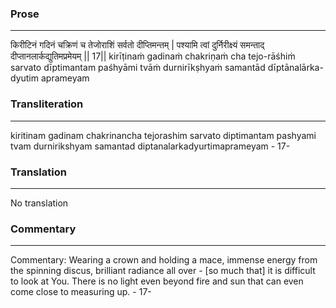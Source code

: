 ### Prose 
 --- 
किरीटिनं गदिनं चक्रिणं च
तेजोराशिं सर्वतो दीप्तिमन्तम् |
पश्यामि त्वां दुर्निरीक्ष्यं समन्ताद्
दीप्तानलार्कद्युतिमप्रमेयम् || 17||
kirīṭinaṁ gadinaṁ chakriṇaṁ cha
tejo-rāśhiṁ sarvato dīptimantam
paśhyāmi tvāṁ durnirīkṣhyaṁ samantād
dīptānalārka-dyutim aprameyam

### Transliteration 
 --- 
kiritinam gadinam chakrinancha tejorashim sarvato diptimantam pashyami tvam durnirikshyam samantad diptanalarkadyurtimaprameyam - 17-

### Translation 
 --- 
No translation

### Commentary 
 --- 
Commentary: Wearing a crown and holding a mace, immense energy from the spinning discus, brilliant radiance all over - [so much that] it is difficult to look at You. There is no light even beyond fire and sun that can even come close to measuring up. - 17-